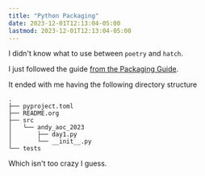 ```yaml
---
title: "Python Packaging"
date: 2023-12-01T12:13:04-05:00
lastmod: 2023-12-01T12:13:04-05:00
---
```


I didn't know what to use between `poetry` and `hatch`.

I just followed the guide [from the Packaging Guide](https://packaging.python.org/en/latest/guides/writing-pyproject-toml/#).

It ended with me having the following directory structure

```text
.
├── pyproject.toml
├── README.org
├── src
│   └── andy_aoc_2023
│       ├── day1.py
│       └── __init__.py
└── tests
```

Which isn't too crazy I guess.
